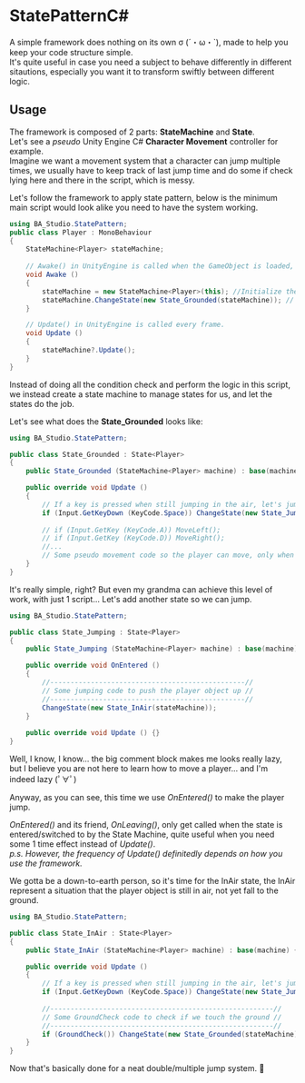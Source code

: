 # StatePatternC#
A simple framework does nothing on its own σ (´・ω・`), made to help you keep your code structure simple.  
It's quite useful in case you need a subject to behave differently in different sitautions, especially you want it to transform swiftly between different logic.


## Usage
The framework is composed of 2 parts: **StateMachine<T>** and **State<T>**.  
Let's see a *pseudo* Unity Engine C# **Character Movement** controller for example.  
Imagine we want a movement system that a character can jump multiple times, we usually have to keep track of last jump time and do some if check lying here and there in the script, which is messy.  

Let's follow the framework to apply state pattern, below is the minimum main script would look alike you need to have the system working.

```c#
using BA_Studio.StatePattern;
public class Player : MonoBehaviour
{
    StateMachine<Player> stateMachine;
    
    // Awake() in UnityEngine is called when the GameObject is loaded, which is the player object in this case.
    void Awake ()
    {
        stateMachine = new StateMachine<Player>(this); //Initialize the machine.
        stateMachine.ChangeState(new State_Grounded(stateMachine)); // Assume the player will stand on ground from the beginning.
    }

    // Update() in UnityEngine is called every frame.
    void Update ()
    {
        stateMachine?.Update(); 
    }
}
```
  
  
  
Instead of doing all the condition check and perform the logic in this script, we instead create a state machine to manage states for us, and let the states do the job.

Let's see what does the **State_Grounded** looks like:
```c#
using BA_Studio.StatePattern;

public class State_Grounded : State<Player>
{
    public State_Grounded (StateMachine<Player> machine) : base(machine) {}

    public override void Update ()
    {
        // If a key is pressed when still jumping in the air, let's jump one more time;
        if (Input.GetKeyDown (KeyCode.Space)) ChangeState(new State_Jumping(stateMachine));
        
        // if (Input.GetKey (KeyCode.A)) MoveLeft(); 
        // if (Input.GetKey (KeyCode.D)) MoveRight();
        //...
        // Some pseudo movement code so the player can move, only when grounded.
    }
}
```

It's really simple, right? But even my grandma can achieve this level of work, with just 1 script... Let's add another state so we can jump.

```c#
using BA_Studio.StatePattern;

public class State_Jumping : State<Player>
{
    public State_Jumping (StateMachine<Player> machine) : base(machine) {}

    public override void OnEntered ()
    {
        //------------------------------------------------//
        // Some jumping code to push the player object up //
        //------------------------------------------------//
        ChangeState(new State_InAir(stateMachine));
    }
    
    public override void Update () {}
}
```

Well, I know, I know... the big comment block makes me looks really lazy, but I believe you are not here to learn how to move a player... and I'm indeed lazy (ﾟ∀ﾟ)

Anyway, as you can see, this time we use *OnEntered()* to make the player jump.

*OnEntered()* and its friend, *OnLeaving()*, only get called when the state is entered/switched to by the State Machine, quite useful when you need some 1 time effect instead of *Update()*.  
*p.s. However, the frequency of Update() definitedly depends on how you use the framework.*

We gotta be a down-to-earth person, so it's time for the InAir state, the InAir represent a situation that the player object is still in air, not yet fall to the ground.

```c#
using BA_Studio.StatePattern;

public class State_InAir : State<Player>
{
    public State_InAir (StateMachine<Player> machine) : base(machine) {}

    public override void Update ()
    {
        // If a key is pressed when still jumping in the air, let's jump one more time;
        if (Input.GetKeyDown (KeyCode.Space)) ChangeState(new State_Jumping(stateMachine));
        
        //-------------------------------------------------------//
        // Some GroundCheck code to check if we touch the ground //
        //-------------------------------------------------------//
        if (GroundCheck()) ChangeState(new State_Grounded(stateMachine));
    }
}
```

Now that's basically done for a neat double/multiple jump system.
🥂